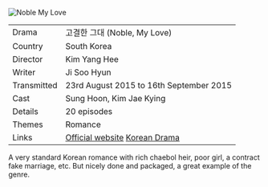 ![Noble My Love](noble_my_love.jpg)


| | |
|-|-|
Drama|&#44256;&#44208;&#54620; &#44536;&#45824; (Noble, My Love)
Country|South Korea
Director|Kim Yang Hee
Writer|Ji Soo Hyun
Transmitted|23rd August 2015 to 16th September 2015
Cast|Sung Hoon, Kim Jae Kying
Details|20 episodes
Themes|Romance
Links|[Official website](https://tv.naver.com/noblemylove) [Korean Drama](https://www.koreandrama.org/noble-my-love/)

A very standard Korean romance with rich chaebol heir, poor
girl, a contract fake marriage, etc. But nicely done and
packaged, a great example of the genre.
